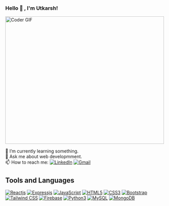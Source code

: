 ### Hello :handshake: , I'm Utkarsh!

<img src="https://media.giphy.com/media/SWoSkN6DxTszqIKEqv/giphy.gif" alt="Coder GIF" width="500" height="400">

🌱 I’m currently learning something. <br>
💬 Ask me about web developmment.<br>
📫 How to reach me: [![LinkedIn](https://img.shields.io/badge/-LinkedIn-blue?style=social&logo=linkedin&link=https://www.linkedin.com/in/sandeep-kumar-singh-449910178/)](https://www.linkedin.com/in/utkarsh2504/)
[![Gmail](https://img.shields.io/badge/-Gmail-red?style=social&logo=gmail&link=mailto:utkarsh19213@iiitd.ac.in)](mailto:utkarsh19213@iiitd.ac.in)
<br>

## Tools and Languages
[![Reactjs](https://img.shields.io/badge/-ReactJS-black?style=social&logo=react&link=https://github.com/utkarsh-dubey)](https://github.com/utkarsh-dubey)
[![Expressjs](https://img.shields.io/badge/-Express.js-violet?style=social&logo=express&link=https://github.com/utkarsh-dubey)](https://github.com/utkarsh-dubey)
[![JavaScript](https://img.shields.io/badge/-JavaScript-green?style=social&logo=javascript&link=https://github.com/utkarsh-dubey)](https://github.com/utkarsh-dubey)
[![HTML5](https://img.shields.io/badge/-HTML5-E34F26?style=social&logo=html5&link=https://github.com/utkarsh-dubey)](https://github.com/utkarsh-dubey)
[![CSS3](https://img.shields.io/badge/-CSS3-1572B6?style=social&logo=css3&link=https://github.com/utkarsh-dubey)](https://github.com/utkarsh-dubey)
[![Bootstrap](https://img.shields.io/badge/-Bootstrap-563D7C?style=social&logo=bootstrap&link=https://github.com/utkarsh-dubey)](https://github.com/utkarsh-dubey)
[![Tailwind CSS](https://img.shields.io/badge/-Tailwind%20CSS-violet?style=social&logo=tailwindcss&link=https://github.com/utkarsh-dubey)](https://github.com/utkarsh-dubey)
[![Firebase](https://img.shields.io/badge/-Firebase-blue?style=social&logo=firebase&link=https://github.com/utkarsh-dubey)](https://github.com/utkarsh-dubey)
[![Python3](https://img.shields.io/badge/-Python3-green?style=social&logo=python&link=https://github.com/utkarsh-dubey)](https://github.com/utkarsh-dubey)
[![MySQL](https://img.shields.io/badge/-MySQL-violet?style=social&logo=mysql&link=https://github.com/utkarsh-dubey)](https://github.com/utkarsh-dubey)
[![MongoDB](https://img.shields.io/badge/-MongoDB-violet?style=social&logo=mongodb&link=https://github.com/utkarsh-dubey)](https://github.com/utkarsh-dubey)

<!-- <img src="https://github-readme-stats.vercel.app/api/top-langs/?username=utkarsh-dubey&show_icons=true&theme=radical&layout=compact&count_private=true&langs_count=6"> -->


